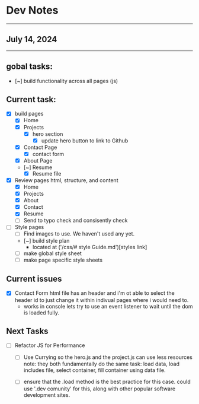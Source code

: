 # Dev Notes
--- 

## July 14, 2024
---

## gobal tasks:
- [~] build functionality across all pages (js) <!-- we will need to refractor later on -->

## Current task:
- [x] build pages 
    - [x] Home
    - [x] Projects 
        - [x] hero section 
            - [x] update hero button to link to Github
    - [x] Contact Page
        - [x] contact form
    - [x] About Page
    - [~] Resume
        - [x] Resume file 

- [x] Review pages html, structure, and content
    - [x] Home
    - [x] Projects 
    - [x] About
    - [x] Contact
    - [x] Resume
    - [ ] Send to typo check and consisently check

- [ ] Style pages 
    - [ ] Find images to use. We haven't used any yet.
    - [~] build style plan  <!-- <= current task as of 10 PM 7/17 --> 
        - located at ('/css/# style Guide.md')[styles link] <!-- make sure you did this link right before commit -->
    - [ ] make global style sheet
    - [ ] make page specific style sheets

## Current issues
- [x] Contact Form html file has an header and i'm ot able to select the header id to just change it within indivual pages where i would need to.
    - works in console lets try to use an event listener to wait until the dom is loaded fully.



## Next Tasks
- [ ] Refactor JS for Performance
    - [ ] Use Currying so the hero.js and the project.js can use less resources 
        note: they both fundamentally do the same task: load data, load includes file, select container, fill container using data file.
    - [ ] ensure that the .load method is the best practice for this case. could use '.dev comunity' for this, along with other popular software development sites.


